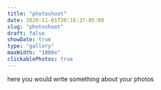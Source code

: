```yaml
---
title: "photoshoot"
date: 2020-11-01T20:16:37-05:00
slug: "photoshoot"
draft: false
showDate: true
type: "gallery"
maxWidth: "1000x"
clickablePhotos: true
---
```

here you would write something about your photos